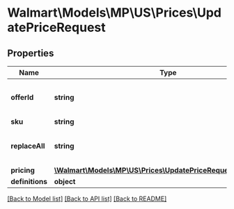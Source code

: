 # Walmart\Models\MP\US\Prices\UpdatePriceRequest

## Properties

Name | Type | Description | Notes
------------ | ------------- | ------------- | -------------
**offerId** | **string** | This is applicable only for promotions | [optional]
**sku** | **string** |  |
**replaceAll** | **string** | This is applicable only for promotions | [optional]
**pricing** | [**\Walmart\Models\MP\US\Prices\UpdatePriceRequestPricingInner[]**](UpdatePriceRequestPricingInner.md) |  |
**definitions** | **object** |  | [optional]


[[Back to Model list]](./) [[Back to API list]](../../../../../README.md#supported-apis) [[Back to README]](../../../../../README.md)
